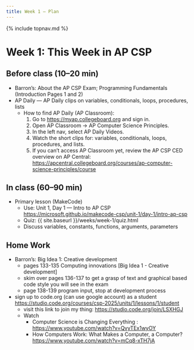 ```yaml
---
title: Week 1 — Plan
---
```

{% include topnav.md %}

# Week 1: This Week in AP CSP

## Before class (10–20 min)
- Barron’s: About the AP CSP Exam; Programming Fundamentals (Introduction Pages 1 and 2)
- AP Daily — AP Daily clips on variables, conditionals, loops, procedures, lists
  - How to find AP Daily (AP Classroom):
    1. Go to https://myap.collegeboard.org and sign in.
    2. Open AP Classroom → AP Computer Science Principles.
    3. In the left nav, select AP Daily Videos.
    4. Watch the short clips for: variables, conditionals, loops, procedures, and lists.
    5. If you can’t access AP Classroom yet, review the AP CSP CED overview on AP Central: https://apcentral.collegeboard.org/courses/ap-computer-science-principles/course

## In class (60–90 min)
- Primary lesson (MakeCode)
  - Use: Unit 1, Day 1 — Intro to AP CSP
  https://microsoft.github.io/makecode-csp/unit-1/day-1/intro-ap-csp
  - Quiz: {{ site.baseurl }}/weeks/week-1/quiz.html
  - Discuss variables, constants, functions, arguments, parameters

## Home Work
  - Barron’s: Big Idea 1: Creative development
    - pages 133-135 Computing innovations [Big Idea 1 - Creative development]
    - skim over pages 136-137 to get a grasp of text and graphical based code style you will see in the exam 
    - page 138-139 program input, stop at development process
- sign up to code.org (can use google account) as a student  https://studio.code.org/courses/csp-2025/units/1/lessons/1/student
  -  visit this link to join my thing: https://studio.code.org/join/LSXHGJ
  - Watch  
    - Computer Science is Changing Everything : https://www.youtube.com/watch?v=QvyTEx1wyOY
    - How Computers Work: What Makes a Computer, a Computer? https://www.youtube.com/watch?v=mCq8-xTH7jA